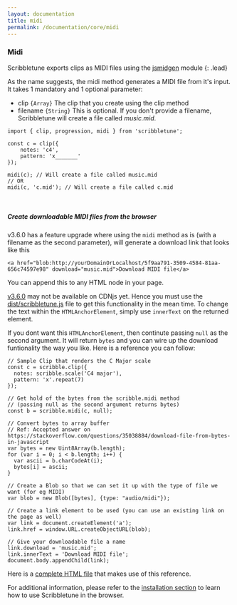 ```yaml
---
layout: documentation
title: midi
permalink: /documentation/core/midi
---
```


### Midi
Scribbletune exports clips as MIDI files using the [jsmidgen](https://github.com/dingram/jsmidgen) module
{: .lead}

As the name suggests, the midi method generates a MIDI file from it's input. It takes 1 mandatory and 1 optional parameter:

- clip `{Array}` The clip that you create using the clip method
- filename `{String}` This is optional. If you don't provide a filename, Scribbletune will create a file called _music.mid_.

```
import { clip, progression, midi } from 'scribbletune';

const c = clip({
	notes: 'c4',
	pattern: 'x_______'
});

midi(c); // Will create a file called music.mid
// OR
midi(c, 'c.mid'); // Will create a file called c.mid
```
<br>

##### Create downloadable MIDI files from the browser

v3.6.0 has a feature upgrade where using the `midi` method as is (with a filename as the second parameter), will generate a download link that looks like this

```
<a href="blob:http://yourDomainOrLocalhost/5f9aa791-3509-4584-81aa-656c74597e98" download="music.mid">Download MIDI file</a>
```

You can append this to any HTML node in your page.

[v3.6.0](https://cdnjs.com/libraries/scribbletune) may not be available on CDNjs yet. Hence you must use the [dist/scribbletune.js](https://raw.githubusercontent.com/scribbletune/scribbletune/master/dist/scribbletune.js) file to get this functionality in the mean time. To change the text within the `HTMLAnchorElement`, simply use `innerText` on the returned element.

If you dont want this `HTMLAnchorElement`, then continute passing `null` as the second argument. It will return `bytes` and you can wire up the download funtionality the way you like. Here is a reference you can follow:

```
// Sample Clip that renders the C Major scale
const c = scribble.clip({
  notes: scribble.scale('C4 major'),
  pattern: 'x'.repeat(7)
});

// Get hold of the bytes from the scribble.midi method
// (passing null as the second argument returns bytes)
const b = scribble.midi(c, null);

// Convert bytes to array buffer
// Ref: Accepted answer on https://stackoverflow.com/questions/35038884/download-file-from-bytes-in-javascript
var bytes = new Uint8Array(b.length);
for (var i = 0; i < b.length; i++) {
  var ascii = b.charCodeAt(i);
  bytes[i] = ascii;
}

// Create a Blob so that we can set it up with the type of file we want (for eg MIDI)
var blob = new Blob([bytes], {type: "audio/midi"});

// Create a link element to be used (you can use an existing link on the page as well)
var link = document.createElement('a');
link.href = window.URL.createObjectURL(blob);

// Give your downloadable file a name
link.download = 'music.mid';
link.innerText = 'Download MIDI file';
document.body.appendChild(link);
```

Here is a [complete HTML file](https://github.com/scribbletune/scribbletune/blob/master/dist/download.html) that makes use of this reference.

For additional information, please refer to the [installation section](/documentation/installation) to learn how to use Scribbletune in the browser.